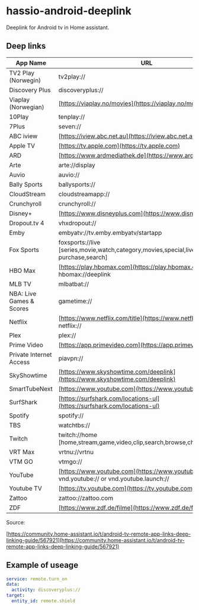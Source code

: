# hassio-android-deeplink
Deeplink for Android tv in Home assistant. 

## Deep links
| App Name                   | URL                                       |
|---------------------------|-------------------------------------------|
|TV2 Play (Norwegin)| tv2play:// |
|Discovery Plus | discoveryplus:// |
|Viaplay (Norwegian) | [https://viaplay.no/movies](https://viaplay.no/movies) |
| 10Play                    | tenplay://                                 |
| 7Plus                     | seven://                                   |
| ABC iview                 | [https://iview.abc.net.au](https://iview.abc.net.au)                   |
| Apple TV                  | [https://tv.apple.com](https://tv.apple.com)                       |
| ARD                       | [https://www.ardmediathek.de](https://www.ardmediathek.de)               |
| Arte                      | arte://display                             |
| Auvio                     | auvio://                                   |
| Bally Sports              | ballysports://                             |
| CloudStream               | cloudstreamapp://                          |
| Crunchyroll               | crunchyroll://                             |
| Disney+                   | [https://www.disneyplus.com](https://www.disneyplus.com)                 |
| Dropout.tv 4              | vhxdropout://                              |
| Emby                      | embyatv://tv.emby.embyatv/startapp         |
| Fox Sports                | foxsports://live [series,movie,watch,category,movies,special,live,channel,ppv-purchase,search] |
| HBO Max                   | [https://play.hbomax.com](https://play.hbomax.com) or hbomax://deeplink |
| MLB TV                    | mlbatbat://                                |
| NBA: Live Games & Scores  | gametime://                                |
| Netflix                   | [https://www.netflix.com/title](https://www.netflix.com/title) or netflix:// |
| Plex                      | plex://                                    |
| Prime Video               | [https://app.primevideo.com](https://app.primevideo.com)                  |
| Private Internet Access   | piavpn://                                  |
| SkyShowtime               | [https://www.skyshowtime.com/deeplink](https://www.skyshowtime.com/deeplink)       |
| SmartTubeNext             | [https://www.youtube.com](https://www.youtube.com)                     |
| SurfShark                 | [https://surfshark.com/locations-ul](https://surfshark.com/locations-ul)         |
| Spotify                   | spotify://                                 |
| TBS                       | watchtbs://                                |
| Twitch                    | twitch://home [home,stream,game,video,clip,search,browse,channel,user] |
| VRT Max                   | vrtnu://vrtnu                              |
| VTM GO                    | vtmgo://                                   |
| YouTube                   | [https://www.youtube.com](https://www.youtube.com) or vnd.youtube:// or vnd.youtube.launch:// |
| Youtube TV                | [https://tv.youtube.com](https://tv.youtube.com)                      |
| Zattoo                    | zattoo://zattoo.com                        |
| ZDF                       | [https://www.zdf.de/filme](https://www.zdf.de/filme)                   |


Source: 

[https://community.home-assistant.io/t/android-tv-remote-app-links-deep-linking-guide/567921](https://community.home-assistant.io/t/android-tv-remote-app-links-deep-linking-guide/567921)


## Example of useage

```yaml 
service: remote.turn_on
data:
  activity: discoveryplus://
target:
  entity_id: remote.shield

  ```
